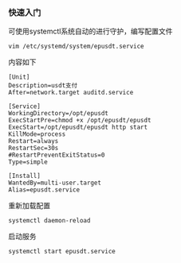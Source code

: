 ### 快速入门
可使用systemctl系统自动的进行守护，编写配置文件
```shell
vim /etc/systemd/system/epusdt.service
```
内容如下
```
[Unit]
Description=usdt支付
After=network.target auditd.service

[Service]
WorkingDirectory=/opt/epusdt
ExecStartPre=chmod +x /opt/epusdt/epusdt
ExecStart=/opt/epusdt/epusdt http start
KillMode=process
Restart=always
RestartSec=30s
#RestartPreventExitStatus=0
Type=simple

[Install]
WantedBy=multi-user.target
Alias=epusdt.service
```

重新加载配置
```shell
systemctl daemon-reload
```

启动服务
```shell
systemctl start epusdt.service
```